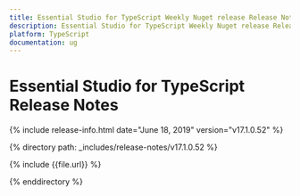 ```yaml
---
title: Essential Studio for TypeScript Weekly Nuget release Release Notes  
description: Essential Studio for TypeScript Weekly Nuget release Release Notes  
platform: TypeScript
documentation: ug
---
```


# Essential Studio for TypeScript  Release Notes  

{% include release-info.html date="June 18, 2019"  version="v17.1.0.52" %} 


{% directory path: _includes/release-notes/v17.1.0.52 %}

{% include {{file.url}} %}

{% enddirectory %}